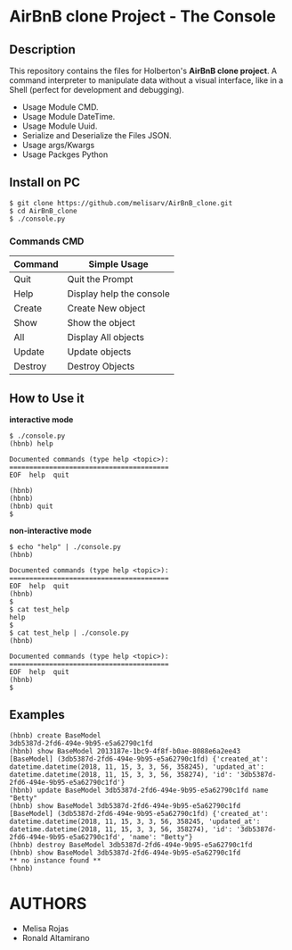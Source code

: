 # AirBnB clone Project - The Console

## Description
This repository contains the files for Holberton's **AirBnB clone project**. A command interpreter to manipulate data without a visual interface, like in a Shell (perfect for development and debugging).

- Usage Module CMD.
- Usage Module DateTime.
- Usage Module Uuid.
- Serialize and Deserialize the Files JSON.
- Usage args/Kwargs
- Usage Packges Python

## Install on PC

    $ git clone https://github.com/melisarv/AirBnB_clone.git
    $ cd AirBnB_clone
    $ ./console.py

### Commands CMD

| Command | Simple Usage             |
| ------- | ------------------------ |
| Quit    | Quit the Prompt          |
| Help    | Display help the console |
| Create  | Create New object        |
| Show    | Show the object          |
| All     | Display All objects      |
| Update  | Update objects           |
| Destroy | Destroy Objects          |

## How to Use it
**interactive mode**
```
$ ./console.py
(hbnb) help

Documented commands (type help <topic>):
========================================
EOF  help  quit

(hbnb)
(hbnb)
(hbnb) quit
$
```
**non-interactive mode**
```
$ echo "help" | ./console.py
(hbnb)

Documented commands (type help <topic>):
========================================
EOF  help  quit
(hbnb)
$
$ cat test_help
help
$
$ cat test_help | ./console.py
(hbnb)

Documented commands (type help <topic>):
========================================
EOF  help  quit
(hbnb)
$
```

## Examples
```
(hbnb) create BaseModel
3db5387d-2fd6-494e-9b95-e5a62790c1fd
(hbnb) show BaseModel 2013187e-1bc9-4f8f-b0ae-8088e6a2ee43
[BaseModel] (3db5387d-2fd6-494e-9b95-e5a62790c1fd) {'created_at': datetime.datetime(2018, 11, 15, 3, 3, 56, 358245), 'updated_at': datetime.datetime(2018, 11, 15, 3, 3, 56, 358274), 'id': '3db5387d-2fd6-494e-9b95-e5a62790c1fd'}
(hbnb) update BaseModel 3db5387d-2fd6-494e-9b95-e5a62790c1fd name "Betty"
(hbnb) show BaseModel 3db5387d-2fd6-494e-9b95-e5a62790c1fd
[BaseModel] (3db5387d-2fd6-494e-9b95-e5a62790c1fd) {'created_at': datetime.datetime(2018, 11, 15, 3, 3, 56, 358245, 'updated_at': datetime.datetime(2018, 11, 15, 3, 3, 56, 358274), 'id': '3db5387d-2fd6-494e-9b95-e5a62790c1fd', 'name': "Betty"}
(hbnb) destroy BaseModel 3db5387d-2fd6-494e-9b95-e5a62790c1fd
(hbnb) show BaseModel 3db5387d-2fd6-494e-9b95-e5a62790c1fd
** no instance found **
(hbnb)

```

# AUTHORS
* Melisa Rojas
* Ronald Altamirano

